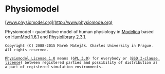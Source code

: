 Physiomodel
===========

[www.physiomodel.org](http://www.physiomode.org)

Physiomodel - quantitative model of human physiology in [Modelica](http://www.modelica.org) based on [HumMod 1.6.1](http://hummod.org) and [Physiolibrary 2.3.1](http://www.physiolibrary.org).




`Copyright (C) 2008-2015 Marek Mateják. Charles University in Prague. All rights reserved.`

[`Physiomodel License 1.0`](http://www.physiomodel.org/license.html)` means (`[`GPL 3.0`](http://www.gnu.org/licenses/gpl-3.0.en.html)`) for everybody or (`[`BSD 3-clause license`](http://opensource.org/licenses/BSD-3-Clause)`) between registered parties and possibility of distribution as a part of registered simulation environments.`
